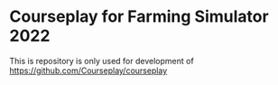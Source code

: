 # Courseplay for Farming Simulator 2022

This is repository is only used for development of https://github.com/Courseplay/courseplay
